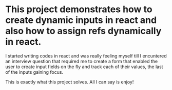 # This project demonstrates how to create dynamic inputs in react and also how to assign refs dynamically in react.

I started writing codes in react and was really feeling myself till I encuntered an interview question that required me to create a form that enabled the user to create input fields on the fly and track each of their values, the last of the inputs gaining focus.

This is exactly what this project solves. All I can say is enjoy!